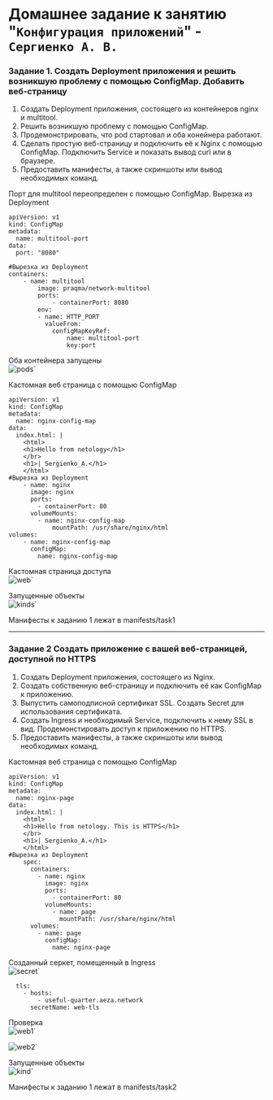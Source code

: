# Домашнее задание к занятию "`Конфигурация приложений`" - `Сергиенко А. В.`

### Задание 1. Создать Deployment приложения и решить возникшую проблему с помощью ConfigMap. Добавить веб-страницу
1. Создать Deployment приложения, состоящего из контейнеров nginx и multitool.
2. Решить возникшую проблему с помощью ConfigMap.
3. Продемонстрировать, что pod стартовал и оба конейнера работают.
4. Сделать простую веб-страницу и подключить её к Nginx с помощью ConfigMap. Подключить Service и показать вывод curl или в браузере.
5. Предоставить манифесты, а также скриншоты или вывод необходимых команд.  

Порт для multitool переопределен с помощью ConfigMap. Вырезка из Deployment
```
apiVersion: v1
kind: ConfigMap
metadata:
  name: multitool-port
data:
  port: "8080"

#Вырезка из Deployment
containers:
    - name: multitool
        image: praqma/network-multitool
        ports:
            - containerPort: 8080
        env:
        - name: HTTP_PORT
          valueFrom:
            configMapKeyRef:
                name: multitool-port
                key:port
```
Оба контейнера запущены  
![pods](https://github.com/SashkaSer/kuber/blob/main/2.3/img/pods.png)`  

Кастомная веб страница с помощью ConfigMap
```
apiVersion: v1
kind: ConfigMap
metadata:
  name: nginx-config-map
data:
  index.html: |
    <html>
    <h1>Hello from netology</h1>
    </br>
    <h1>| Sergienko_A.</h1>
    </html>
#Вырезка из Deployment
    - name: nginx
      image: nginx
      ports:
        - containerPort: 80
      volumeMounts:
        - name: nginx-config-map
            mountPath: /usr/share/nginx/html
volumes:
    - name: nginx-config-map
      configMap:
        name: nginx-config-map
```

Кастомная страница доступа  
![web](https://github.com/SashkaSer/kuber/blob/main/2.3/img/web.png)` 

Запущенные объекты  
![kinds](https://github.com/SashkaSer/kuber/blob/main/2.3/img/kinds.png)` 

Манифесты к заданию 1 лежат в manifests/task1

---
### Задание 2 Создать приложение с вашей веб-страницей, доступной по HTTPS
1. Создать Deployment приложения, состоящего из Nginx.
2. Создать собственную веб-страницу и подключить её как ConfigMap к приложению.
3. Выпустить самоподписной сертификат SSL. Создать Secret для использования сертификата.
4. Создать Ingress и необходимый Service, подключить к нему SSL в вид. Продемонстировать доступ к приложению по HTTPS.
5. Предоставить манифесты, а также скриншоты или вывод необходимых команд.

Кастомная веб страница с помощью ConfigMap
```
apiVersion: v1
kind: ConfigMap
metadata:
  name: nginx-page
data:
  index.html: |
    <html>
    <h1>Hello from netology. This is HTTPS</h1>
    </br>
    <h1>| Sergienko_A.</h1>
    </html>   
#Вырезка из Deployment
    spec:
      containers:
        - name: nginx
          image: nginx
          ports:
            - containerPort: 80
          volumeMounts:
            - name: page
              mountPath: /usr/share/nginx/html
      volumes:
        - name: page
          configMap:
            name: nginx-page
```

Созданный серкет, помещенный в Ingress  
![secret](https://github.com/SashkaSer/kuber/blob/main/2.3/img/secret.png)` 

```
  tls:
    - hosts:
        - useful-quarter.aeza.network
      secretName: web-tls
```
Проверка  
![web1](https://github.com/SashkaSer/kuber/blob/main/2.3/img/web1.png)`  

![web2](https://github.com/SashkaSer/kuber/blob/main/2.3/img/web2.png)`

Запущенные объекты  
![kind](https://github.com/SashkaSer/kuber/blob/main/2.3/img/kinds.png)`  

Манифесты к заданию 1 лежат в manifests/task2